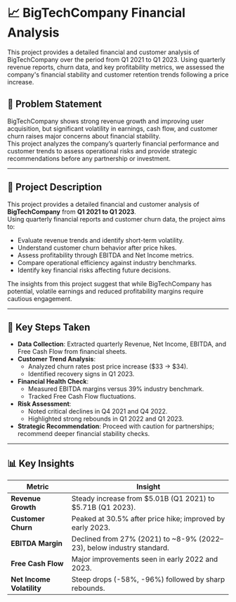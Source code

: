 # 📈 BigTechCompany Financial Analysis
This project provides a detailed financial and customer analysis of BigTechCompany over the period from Q1 2021 to Q1 2023. Using quarterly revenue reports, churn data, and key profitability metrics, we assessed the company's financial stability and customer retention trends following a price increase.
## 📝 Problem Statement

BigTechCompany shows strong revenue growth and improving user acquisition, but significant volatility in earnings, cash flow, and customer churn raises major concerns about financial stability.  
This project analyzes the company’s quarterly financial performance and customer trends to assess operational risks and provide strategic recommendations before any partnership or investment.

---

## 📄 Project Description

This project provides a detailed financial and customer analysis of **BigTechCompany** from **Q1 2021 to Q1 2023**.  
Using quarterly financial reports and customer churn data, the project aims to:

- Evaluate revenue trends and identify short-term volatility.
- Understand customer churn behavior after price hikes.
- Assess profitability through EBITDA and Net Income metrics.
- Compare operational efficiency against industry benchmarks.
- Identify key financial risks affecting future decisions.

The insights from this project suggest that while BigTechCompany has potential, volatile earnings and reduced profitability margins require cautious engagement.

---

## 🚀 Key Steps Taken

- **Data Collection**: Extracted quarterly Revenue, Net Income, EBITDA, and Free Cash Flow from financial sheets.
- **Customer Trend Analysis**:
  - Analyzed churn rates post price increase ($33 → $34).
  - Identified recovery signs in Q1 2023.
- **Financial Health Check**:
  - Measured EBITDA margins versus 39% industry benchmark.
  - Tracked Free Cash Flow fluctuations.
- **Risk Assessment**:
  - Noted critical declines in Q4 2021 and Q4 2022.
  - Highlighted strong rebounds in Q1 2022 and Q1 2023.
- **Strategic Recommendation**: Proceed with caution for partnerships; recommend deeper financial stability checks.

---

## 📊 Key Insights

| Metric                    | Insight                                                               |
|---------------------------|-----------------------------------------------------------------------|
| **Revenue Growth**        | Steady increase from $5.01B (Q1 2021) to $5.71B (Q1 2023).            |
| **Customer Churn**        | Peaked at 30.5% after price hike; improved by early 2023.             |
| **EBITDA Margin**         | Declined from 27% (2021) to ~8-9% (2022–23), below industry standard. |
| **Free Cash Flow**        | Major improvements seen in early 2022 and 2023.                       |
| **Net Income Volatility** | Steep drops (-58%, -96%) followed by sharp rebounds.                  | 


